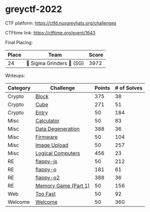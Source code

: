 # greyctf-2022

CTF platform: https://ctfd.nusgreyhats.org/challenges

CTFtime link: https://ctftime.org/event/1643

Final Placing:

| Place | Team | Score |
|-------|------|-------|
| 24 | 🗿 Sigma Grinders 🗿 (SG) | 3972 |

Writeups:

| Category | Challenge | Points | # of Solves |
| --- | --- | --- | --- |
| Crypto | [Block](./crypto/block.md) | 375 | 38 |
| Crypto | [Cube](./crypto/Cube.md) | 271 | 51 |
| Crypto | [Entry](./crypto/Entry.md) | 50 | 184 |
| Misc | [Calculator](./misc/Calculator.md) | 50 | 83 |
| Misc | [Data Degeneration](./misc/Data-Degeneration.md) | 388 | 36 |
| Misc | [Firmware](./misc/Firmware.md) | 50 | 104 |
| Misc | [Image Upload](./misc/Image%20Upload.md) | 50 | 257 |
| Misc | [Logical Computers](./misc/Logical-Computers.md) | 456 | 23 |
| RE | [flappy-js](./re/flappy-js.md) | 50 | 212 |
| RE | [flappy-o](./re/flappy-o.md) | 181 | 61 |
| RE | [flappy-o2](./re/flappy-o2.md) | 388 | 36 |
| RE | [Memory Game (Part 1)](./re/Memory%20Game%20(Part%201).md) | 50 | 156 |
| Web | [Too Fast](./web/Too%20Fast.md) | 50 | 92 |
| Welcome | [Welcome](./welcome/Welcome.md) | 50 | 360 |
